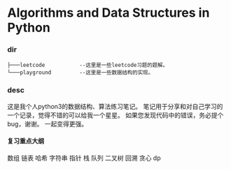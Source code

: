 # Algorithms and Data Structures in Python

### dir
```
├───leetcode           --这里是一些leetcode习题的题解。
└───playground         --这里是一些数据结构的实现。
```

### desc
这是我个人python3的数据结构、算法练习笔记。
笔记用于分享和对自己学习的一个记录，觉得不错的可以给我一个星星。
如果您发现代码中的错误，务必提个bug，谢谢。
一起变得更强。


#### 复习重点大纲
数组
链表
哈希
字符串
指针
栈
队列
二叉树
回溯
贪心
dp
